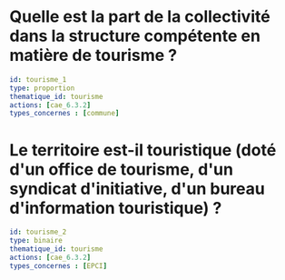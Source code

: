 # Quelle est la part de la collectivité dans la structure compétente en matière de tourisme ?
```yaml
id: tourisme_1
type: proportion
thematique_id: tourisme
actions: [cae_6.3.2]
types_concernes : [commune]
```

# Le territoire est-il touristique (doté d'un office de tourisme, d'un syndicat d'initiative, d'un bureau d'information touristique) ?
```yaml
id: tourisme_2
type: binaire
thematique_id: tourisme
actions: [cae_6.3.2]
types_concernes : [EPCI]
```
